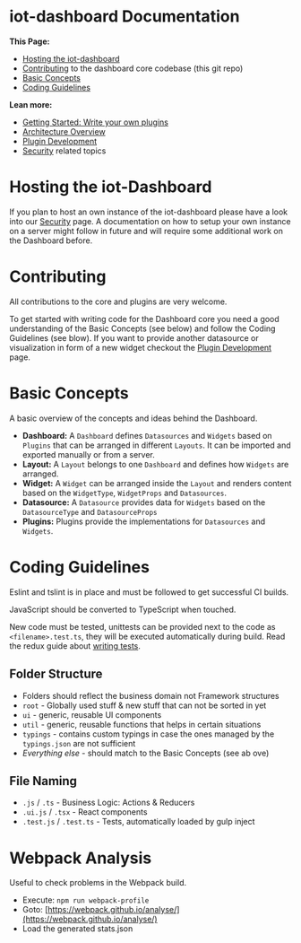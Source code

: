 # iot-dashboard Documentation

**This Page:**

* [Hosting the iot-dashboard](#hosting-the-iot-dashboard)
* [Contributing](#Contributing) to the dashboard core codebase (this git repo)
* [Basic Concepts](#basic-concepts)
* [Coding Guidelines](#coding-guidelines)

**Lean more:**

* [Getting Started: Write your own plugins](https://gitlab.com/lobaro/iot-dashboard/blob/master/docs/pluginDevGettingStarted.md)
* [Architecture Overview](architecture.md)
* [Plugin Development](pluginDevelopment.md)
* [Security](security.md) related topics

# Hosting the iot-Dashboard
If you plan to host an own instance of the iot-dashboard please have a look into our [Security](Security) page. A documentation on how to setup your own instance on a server might follow in future and will require some additional work on the Dashboard before.

# Contributing
All contributions to the core and plugins are very welcome.

To get started with writing code for the Dashboard core you need a good understanding of the Basic Concepts (see below) and follow the Coding Guidelines (see blow).
If you want to provide another datasource or visualization in form of a new widget checkout the [Plugin Development](pluginDevelopment.md) page.

# Basic Concepts
A basic overview of the concepts and ideas behind the Dashboard.

* **Dashboard:** A `Dashboard` defines `Datasources` and `Widgets` based on `Plugins` that can be arranged in different `Layouts`. It can be imported and exported manually or from a server.
* **Layout:** A `Layout` belongs to one `Dashboard` and defines how `Widgets` are arranged.
* **Widget:** A `Widget` can be arranged inside the `Layout` and renders content based on the `WidgetType`, `WidgetProps` and `Datasources`.
* **Datasource:** A `Datasource` provides data for `Widgets` based on the `DatasourceType` and `DatasourceProps`
* **Plugins:** Plugins provide the implementations for `Datasources` and `Widgets`.

# Coding Guidelines

Eslint and tslint is in place and must be followed to get successful CI builds.

JavaScript should be converted to TypeScript when touched.

New code must be tested, unittests can be provided next to the code as `<filename>.test.ts`, they will be executed automatically during build.
Read the redux guide about [writing tests](http://redux.js.org/docs/recipes/WritingTests.html).

## Folder Structure

* Folders should reflect the business domain not Framework structures
* `root` - Globally used stuff & new stuff that can not be sorted in yet
* `ui` - generic, reusable UI components
* `util` - generic, reusable functions that helps in certain situations
* `typings` - contains custom typings in case the ones managed by the `typings.json` are not sufficient
* *Everything else* - should match to the Basic Concepts (see ab ove)

## File Naming

* `.js` / `.ts` - Business Logic: Actions & Reducers
* `.ui.js` / `.tsx` - React components
* `.test.js` / `.test.ts` - Tests, automatically loaded by gulp inject

# Webpack Analysis

Useful to check problems in the Webpack build.

- Execute: `npm run webpack-profile`
- Goto: [https://webpack.github.io/analyse/](https://webpack.github.io/analyse/)
- Load the generated stats.json
